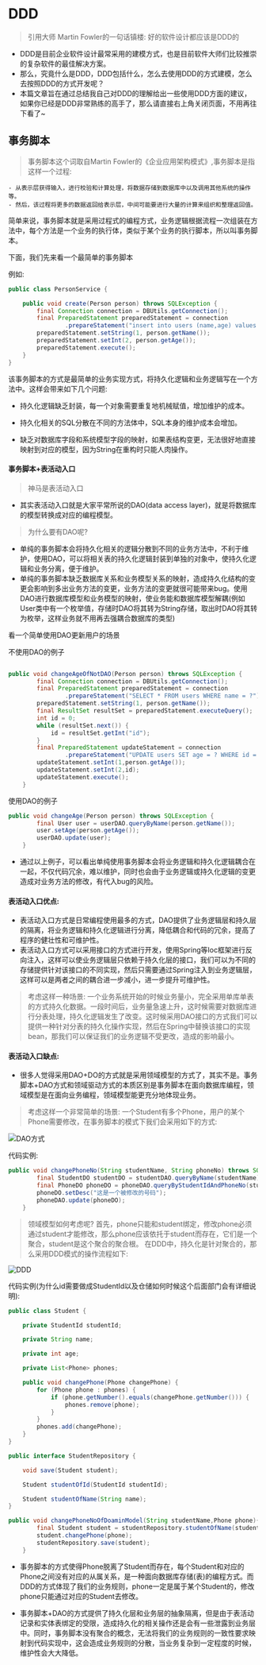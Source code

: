 # DDD

> 引用大师 Martin Fowler的一句话镇楼: 好的软件设计都应该是DDD的

- DDD是目前企业软件设计最常采用的建模方式，也是目前软件大师们比较推崇的复杂软件的最佳解决方案。
- 那么，究竟什么是DDD，DDD包括什么，怎么去使用DDD的方式建模，怎么去按照DDD的方式开发呢？
- 本篇文章旨在通过总结我自己对DDD的理解给出一些使用DDD方面的建议，如果你已经是DDD非常熟练的高手了，那么请直接右上角关闭页面，不用再往下看了~

## 事务脚本

> 事务脚本这个词取自Martin Fowler的《企业应用架构模式》,事务脚本是指这样一个过程: 
    
    - 从表示层获得输入，进行校验和计算处理，将数据存储到数据库中以及调用其他系统的操作等。
    - 然后，该过程将更多的数据返回给表示层，中间可能要进行大量的计算来组织和整理返回值。
    
简单来说，事务脚本就是采用过程式的编程方式，业务逻辑根据流程一次组装在方法中，每个方法是一个业务的执行体，类似于某个业务的执行脚本，所以叫事务脚本。

下面，我们先来看一个最简单的事务脚本

例如:

```java
public class PersonService {

    public void create(Person person) throws SQLException {
        final Connection connection = DBUtils.getConnection();
        final PreparedStatement preparedStatement = connection
                .prepareStatement("insert into users (name,age) values (?,?)");
        preparedStatement.setString(1, person.getName());
        preparedStatement.setInt(2, person.getAge());
        preparedStatement.execute();
    }
}

```
该事务脚本的方式是最简单的业务实现方式，将持久化逻辑和业务逻辑写在一个方法中。这样会带来如下几个问题:

- 持久化逻辑缺乏封装，每一个对象需要重复地机械赋值，增加维护的成本。

- 持久化相关的SQL分散在不同的方法体中，SQL本身的维护成本会增加。

- 缺乏对数据库字段和系统模型字段的映射，如果表结构变更，无法很好地直接映射到对应的模型，因为String在重构时只能人肉操作。

#### 事务脚本+表活动入口

> 神马是表活动入口
	
- 其实表活动入口就是大家平常所说的DAO(data access layer)，就是将数据库的模型转换成对应的编程模型。

> 为什么要有DAO呢?

- 单纯的事务脚本会将持久化相关的逻辑分散到不同的业务方法中，不利于维护，使用DAO，可以将相关表的持久化逻辑封装到单独的对象中，使持久化逻辑和业务分离，便于维护。
- 单纯的事务脚本缺乏数据库关系和业务模型关系的映射，造成持久化结构的变更会影响到多出业务方法的变更，业务方法的变更就很可能带来bug。使用DAO进行数据库模型和业务模型的映射，使业务能和数据库模型解耦(例如User类中有一个枚举值，存储时DAO将其转为String存储，取出时DAO将其转为枚举，这样业务就不用再去强耦合数据库的类型)

看一个简单使用DAO更新用户的场景

不使用DAO的例子

```java

public void changeAgeOfNotDAO(Person person) throws SQLException {
        final Connection connection = DBUtils.getConnection();
        final PreparedStatement preparedStatement = connection
                .prepareStatement("SELECT * FROM users WHERE name = ?");
        preparedStatement.setString(1, person.getName());
        final ResultSet resultSet = preparedStatement.executeQuery();
        int id = 0;
        while (resultSet.next()) {
            id = resultSet.getInt("id");
        }
        final PreparedStatement updateStatement = connection
                .prepareStatement("UPDATE users SET age = ? WHERE id = ?");
        updateStatement.setInt(1,person.getAge());
        updateStatement.setInt(2,id);
        updateStatement.execute();
    }
```

使用DAO的例子

```java 
public void changeAge(Person person) throws SQLException {
        final User user = userDAO.queryByName(person.getName());
        user.setAge(person.getAge());
        userDAO.update(user);
    }   
```

- 通过以上例子，可以看出单纯使用事务脚本会将业务逻辑和持久化逻辑耦合在一起，不仅代码冗余，难以维护，同时也会由于业务逻辑或持久化逻辑的变更造成对业务方法的修改，有代入bug的风险。

#### 表活动入口优点:

- 表活动入口方式是日常编程使用最多的方式，DAO提供了业务逻辑层和持久层的隔离，将业务逻辑和持久化逻辑进行分离，降低耦合和代码的冗余，提高了程序的健壮性和可维护性。
- 表活动入口方式可以采用接口的方式进行开发，使用Spring等Ioc框架进行反向注入，这样可以使业务逻辑层只依赖于持久化层的接口，我们可以为不同的存储提供针对该接口的不同实现，然后只需要通过Spring注入到业务逻辑层，这样可以是两者之间的耦合进一步减小，进一步提升可维护性。
    
> 考虑这样一种场景: 一个业务系统开始的时候业务量小，完全采用单库单表的方式持久化数据。一段时间后，业务量急速上升，这时候需要对数据库进行分表处理，持久化逻辑发生了改变。这时候采用DAO接口的方式我们可以提供一种针对分表的持久化操作实现，然后在Spring中替换该接口的实现bean，那我们可以保证我们的业务逻辑不受更改，造成的影响最小。

#### 表活动入口缺点:

- 很多人觉得采用DAO+DO的方式就是采用领域模型的方式了，其实不是。事务脚本+DAO方式和领域驱动方式的本质区别是事务脚本在面向数据库编程，领域模型是在面向业务编程，领域模型能更充分地体现业务。

> 考虑这样一个非常简单的场景: 一个Student有多个Phone，用户的某个Phone需要修改，在事务脚本的模式下我们会采用如下的方式:

![DAO方式](https://os.alipayobjects.com/rmsportal/WHhzKhgwAbgALhy.png)

代码实例:

```java
public void changePhoneNo(String studentName, String phoneNo) throws SQLException {
        final StudentDO studentDO = studentDAO.queryByName(studentName);
        final PhoneDO phoneDO = phoneDAO.queryByStudentIdAndPhoneNo(studentDO.getId(), phoneNo);
        phoneDO.setDesc("这是一个被修改的号码");
        phoneDAO.update(phoneDO);
    }
```

> 领域模型如何考虑呢? 首先，phone只能和student绑定，修改phone必须通过student才能修改，那么phone应该依托于student而存在，它们是一个聚合，student是这个聚合的聚合根。 在DDD中，持久化是针对聚合的，那么采用DDD模式的操作流程如下:

![DDD](https://os.alipayobjects.com/rmsportal/TcYVNnZZZweHGiI.png)

代码实例(为什么id需要做成StudentId以及仓储如何时候这个后面部门会有详细说明):

```java
public class Student {

    private StudentId studentId;

    private String name;

    private int age;

    private List<Phone> phones;

    public void changePhone(Phone changePhone) {
        for (Phone phone : phones) {
            if (phone.getNumber().equals(changePhone.getNumber())) {
                phones.remove(phone);
            }
        }
        phones.add(changePhone);
    }
}

public interface StudentRepository {

    void save(Student student);

    Student studentOfId(StudentId studentId);

    Student studentOfName(String name);
}

public void changePhoneNoOfDoaminModel(String studentName,Phone phone){
        final Student student = studentRepository.studentOfName(studentName);
        student.changePhone(phone);
        studentRepository.save(student);
    }
```

- 事务脚本的方式使得Phone脱离了Student而存在，每个Student和对应的Phone之间没有对应的从属关系，是一种面向数据库存储(表)的编程方式。而DDD的方式体现了我们的业务规则，phone一定是属于某个Student的，修改phone只能通过对应的Student去修改。

- 事务脚本+DAO的方式提供了持久化层和业务层的抽象隔离，但是由于表活动记录和实体表绑定的受限，造成持久化的相关操作还是会有一些泄露到业务层中。同时，事务脚本没有聚合的概念，无法将我们的业务规则的一致性要求映射到代码实现中，这会造成业务规则的分散，当业务复杂到一定程度的时候，维护性会大大降低。